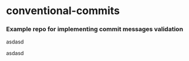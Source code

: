 # conventional-commits

### Example repo for implementing commit messages validation

asdasd


asdasd